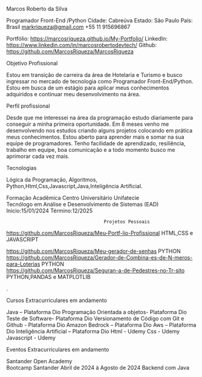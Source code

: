 Marcos Roberto da Silva

Programador Front-End /Python
Cidade: Cabreúva
Estado: São  Paulo
País: Brasil
markriqueza@gmail.com
+55 11 915696867

Portfólio: https://marcosriqueza.github.io/My-Portfolio/
LinkedIn: https://www.linkedin.com/in/marcosrobertodevtech/
Github: https://github.com/MarcosRiqueza/MarcosRiqueza 
 

Objetivo Profissional

Estou em transição de carreira da área de Hotelaria e Turismo e busco ingressar no mercado de tecnologia como Programador Front-End/Python. Estou em busca de um estágio para aplicar meus conhecimentos adquiridos e continuar meu desenvolvimento na área. 
 

Perfil profissional

Desde que me interessei na área da programação estudo diariamente para conseguir a minha primeira oportunidade. Em  8  meses  venho  me  desenvolvendo  nos  estudos criando  alguns  projetos  colocando  em  prática  meus  conhecimentos. Estou aberto para aprender mais e somar na sua equipe de programadores. Tenho facilidade de aprendizado, resiliência, trabalho em equipe, boa comunicação e a todo momento busco me aprimorar cada vez mais. 

Tecnologias

Lógica da Programação, Algoritmos, Python,Html,Css,Javascript,Java,Inteligência Artificial.



Formação Acadêmica 
Centro Universitário Unifatecie  
Tecnólogo em Análise e Desenvolvimento de   Sistemas (EAD)
 Inicio:15/01/2024                                              Término:12/2025

                                        Projetos Pessoais

 https://github.com/MarcosRiqueza/Meu-Portf-lio-Profissional 
 HTML,CSS e JAVASCRIPT

 https://github.com/MarcosRiqueza/Meu-gerador-de-senhas 
 PYTHON
 https://github.com/MarcosRiqueza/Gerador-de-Combina-es-de-N-meros-para-Loterias
PYTHON     
 https://github.com/MarcosRiqueza/Seguran-a-de-Pedestres-no-Tr-sito
PYTHON,PANDAS e MATPLOTLIB

.


Cursos Extracurriculares em andamento

Java – Plataforma Dio 
Programação Orientada a objetos- Plataforma Dio
Teste de Software- Plataforma Dio
Versionamento de Código com Git  e  Github - Plataforma Dio
Amazon Bedrock – Plataforma Dio
Aws – Plataforma Dio
Inteligência Artificial – Plataforma Dio
Html - Udemy
Css - Udemy
Javascript - Udemy


Eventos Extracurriculares em andamento

Santander   Open     Academy   
Bootcamp Santander    Abril  de  2024    à    Agosto de  2024
Backend com Java
